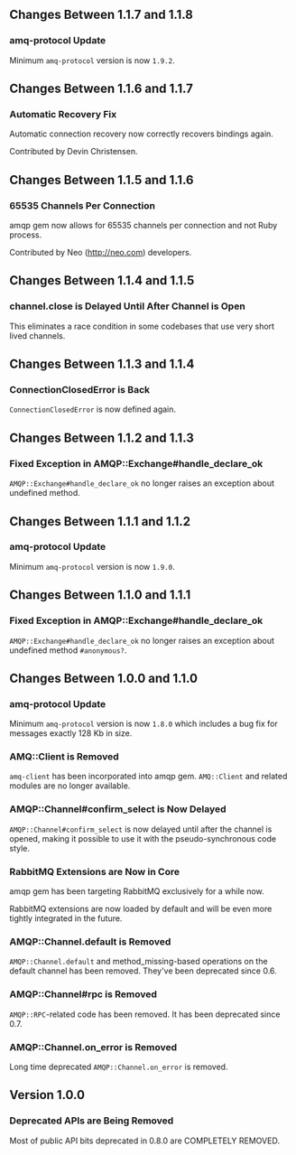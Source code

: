 ## Changes Between 1.1.7 and 1.1.8

### amq-protocol Update

Minimum `amq-protocol` version is now `1.9.2`.


## Changes Between 1.1.6 and 1.1.7

### Automatic Recovery Fix

Automatic connection recovery now correctly recovers bindings again.

Contributed by Devin Christensen.


## Changes Between 1.1.5 and 1.1.6

### 65535 Channels Per Connection

amqp gem now allows for 65535 channels per connection and
not Ruby process.

Contributed by Neo (http://neo.com) developers.


## Changes Between 1.1.4 and 1.1.5

### channel.close is Delayed Until After Channel is Open

This eliminates a race condition in some codebases that use
very short lived channels.


## Changes Between 1.1.3 and 1.1.4

### ConnectionClosedError is Back

`ConnectionClosedError` is now defined again.


## Changes Between 1.1.2 and 1.1.3

### Fixed Exception in AMQP::Exchange#handle_declare_ok

`AMQP::Exchange#handle_declare_ok` no longer raises an exception
about undefined method.


## Changes Between 1.1.1 and 1.1.2

### amq-protocol Update

Minimum `amq-protocol` version is now `1.9.0`.


## Changes Between 1.1.0 and 1.1.1

### Fixed Exception in AMQP::Exchange#handle_declare_ok

`AMQP::Exchange#handle_declare_ok` no longer raises an exception
about undefined method `#anonymous?`.


## Changes Between 1.0.0 and 1.1.0

### amq-protocol Update

Minimum `amq-protocol` version is now `1.8.0` which includes
a bug fix for messages exactly 128 Kb in size.


### AMQ::Client is Removed

`amq-client` has been incorporated into amqp gem. `AMQ::Client` and related
modules are no longer available.

### AMQP::Channel#confirm_select is Now Delayed

`AMQP::Channel#confirm_select` is now delayed until after the channel
is opened, making it possible to use it with the pseudo-synchronous
code style.

### RabbitMQ Extensions are Now in Core

amqp gem has been targeting RabbitMQ exclusively for a while now.

RabbitMQ extensions are now loaded by default and will be even more
tightly integrated in the future.

### AMQP::Channel.default is Removed

`AMQP::Channel.default` and method_missing-based operations on the default
channel has been removed. They've been deprecated since 0.6.

### AMQP::Channel#rpc is Removed

`AMQP::RPC`-related code has been removed. It has been deprecated
since 0.7.

### AMQP::Channel.on_error is Removed

Long time deprecated `AMQP::Channel.on_error` is removed.


## Version 1.0.0

### Deprecated APIs are Being Removed

Most of public API bits deprecated in 0.8.0 are COMPLETELY REMOVED.
